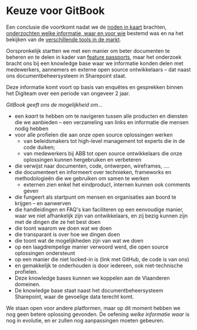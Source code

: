 # Keuze voor GitBook

Een conclusie die voortkomt nadat we de [noden in kaart](../) brachten, [onderzochten welke informatie, waar en voor wie](../welke-informatie-voor-wie.md) bestemd was en na het bekijken van de [verschillende tools in de markt](kadering-binnen-documentbeheersysteem.md).

Oorspronkelijk startten we met een manier om beter documenten te beheren en te delen in kader van [feature passports](https://abb-vlaanderen.gitbook.io/abb/project-management-and-working-together/working-together-and-product/feature-passports), maar het onderzoek bracht ons bij een knowledge base waar we informatie konden delen met medewerkers, aannemers en externe open source ontwikkelaars – dat naast ons documentbeheersysteem in Sharepoint staat.

Deze informatie komt voort op basis van enquêtes en gesprekken binnen het Digiteam over een periode van ongeveer 2 jaar.

_GitBook geeft ons de mogelijkheid om..._

* een _kaart_ te hebben om te navigeren tussen alle producten en diensten die we aanbieden – een verzameling van links en informatie die mensen nodig hebben
* voor alle profielen die aan onze open source oplossingen werken
  * van beleidsmakers tot high-level management tot experts die in de code duiken; 
  * van medewerkers bij ABB tot open source ontwikkelaars die onze oplossingen kunnen hergebruiken en verbeteren
* die verwijst naar documenten, code, ontwerpen, wireframes, ....
* die documenteert en informeert over technieken, frameworks en methodologieën die we gebruiken om samen te werken
  * externen zien enkel het eindproduct, internen kunnen ook comments geven
* die fungeert als startpunt om mensen en organisaties aan boord te krijgen – en aanwerven
* die handleidingen en FAQ's kan faciliteren op een eenvoudige manier, waar we niet afhankelijk zijn van ontwikkelaars, en zij bezig kunnen zijn met de dingen die ze het best doen
* die toont waarom we doen wat we doen
* die transparant is over hoe we dingen doen
* die toont wat de mogelijkheden zijn van wat we doen
* op een laagdrempelige manier verwoord werd, die open source oplossingen ondersteunt
* op een manier die niet locked-in is \(link met GitHub, de code is van ons\)
* en gemakkelijk te onderhouden is door iedereen, ook niet-technische profielen.
* Deze knowledge bases kunnen we koppelen aan de Vlaanderen domeinen.
* De knowledge base staat naast het documentbeheersysteem Sharepoint, waar de gevoelige data terecht komt.

We staan open voor andere platformen, maar op dit moment hebben we nog geen betere oplossing gevonden. De oefening _welke informatie waar_ is nog in evolutie, en er zullen nog aanpassingen moeten gebeuren.

